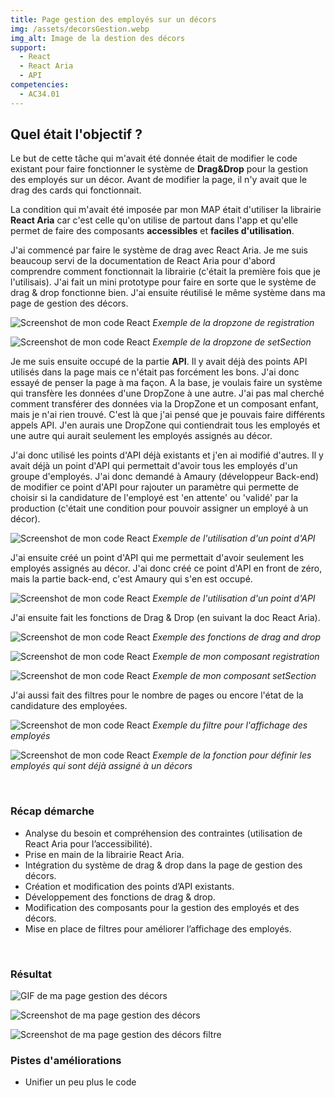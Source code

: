 ```yaml
---
title: Page gestion des employés sur un décors
img: /assets/decorsGestion.webp
img_alt: Image de la destion des décors
support:
  - React
  - React Aria
  - API
competencies:
  - AC34.01
---
```

## Quel était l'objectif ?

Le but de cette tâche qui m'avait été donnée était de modifier le code existant pour faire fonctionner le système de **Drag&Drop** pour la gestion des employés sur un décor. Avant de modifier la page, il n'y avait que le drag des cards qui fonctionnait.

La condition qui m'avait été imposée par mon MAP était d'utiliser la librairie **React Aria** car c'est celle qu'on utilise de partout dans l'app et qu'elle permet de faire des composants **accessibles** et **faciles d'utilisation**.

J'ai commencé par faire le système de drag avec React Aria. Je me suis beaucoup servi de la documentation de React Aria pour d'abord comprendre comment fonctionnait la librairie (c'était la première fois que je l'utilisais). J'ai fait un mini prototype pour faire en sorte que le système de drag & drop fonctionne bien. J'ai ensuite réutilisé le même système dans ma page de gestion des décors. 

![Screenshot de mon code React](/assets/registrationDropZone.webp)
_Exemple de la dropzone de registration_

![Screenshot de mon code React](/assets/setSectionDrag&Drop.webp)
_Exemple de la dropzone de setSection_

Je me suis ensuite occupé de la partie **API**. Il y avait déjà des points API utilisés dans la page mais ce n'était pas forcément les bons. J'ai donc essayé de penser la page à ma façon. A la base, je voulais faire un système qui transfère les données d'une DropZone à une autre. J'ai pas mal cherché comment transférer des données via la DropZone et un composant enfant, mais je n'ai rien trouvé. C'est là que j'ai pensé que je pouvais faire différents appels API. J'en aurais une DropZone qui contiendrait tous les employés et une autre qui aurait seulement les employés assignés au décor.

J'ai donc utilisé les points d'API déjà existants et j'en ai modifié d'autres. Il y avait déjà un point d'API qui permettait d'avoir tous les employés d'un groupe d'employés. J'ai donc demandé à Amaury (développeur Back-end) de modifier ce point d'API pour rajouter un paramètre qui permette de choisir si la candidature de l'employé est 'en attente' ou 'validé' par la production (c'était une condition pour pouvoir assigner un employé à un décor).

![Screenshot de mon code React](/assets/allEmployee.webp)
_Exemple de l'utilisation d'un point d'API_

J'ai ensuite créé un point d'API qui me permettait d'avoir seulement les employés assignés au décor. J'ai donc créé ce point d'API en front de zéro, mais la partie back-end, c'est Amaury qui s'en est occupé.

![Screenshot de mon code React](/assets/setEmployee.webp)
_Exemple de l'utilisation d'un point d'API_

J'ai ensuite fait les fonctions de Drag & Drop (en suivant la doc React Aria).

![Screenshot de mon code React](/assets/drag&drop.webp)
_Exemple des fonctions de drag and drop_

![Screenshot de mon code React](/assets/registration.webp)
_Exemple de mon composant registration_

![Screenshot de mon code React](/assets/setSection.webp)
_Exemple de mon composant setSection_

J'ai aussi fait des filtres pour le nombre de pages ou encore l'état de la candidature des employées.

![Screenshot de mon code React](/assets/pageManagement.webp)
_Exemple du filtre pour l'affichage des employés_

![Screenshot de mon code React](/assets/registrationDrag&DropFunction.webp)
_Exemple de la fonction pour définir les employés qui sont déjà assigné à un décors_

<br>

### Récap démarche

* Analyse du besoin et compréhension des contraintes (utilisation de React Aria pour l’accessibilité).
* Prise en main de la librairie React Aria.
* Intégration du système de drag & drop dans la page de gestion des décors.
* Création et modification des points d’API existants.
* Développement des fonctions de drag & drop.
* Modification des composants pour la gestion des employés et des décors.
* Mise en place de filtres pour améliorer l’affichage des employés.

<br>

### Résultat

![GIF de ma page gestion des décors](/assets/dragNdrop.gif)

![Screenshot de ma page gestion des décors](/assets/decorsGestion.webp)

![Screenshot de ma page gestion des décors filtre](/assets/decorsFiltre.webp)
<br>

### Pistes d'améliorations

* Unifier un peu plus le code